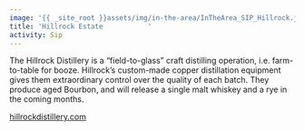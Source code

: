 ```yaml
---
image: '{{ _site_root }}assets/img/in-the-area/InTheArea_SIP_Hillrock.jpg'
title: 'Hillrock Estate           '
activity: Sip
---
```

<p>The Hillrock Distillery is a&nbsp;“field-to-glass” craft distilling operation, i.e. farm-to-table for booze. Hillrock’s custom-made copper distillation equipment gives them extraordinary control over the quality of each batch. They produce&nbsp;aged Bourbon, and will release a single malt whiskey and a rye in the coming months.&nbsp;</p><p><a href="http://hillrockdistillery.com/" target="_blank" style="background-color: initial;">hillrockdistillery.com</a></p>